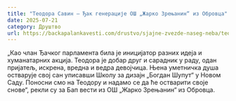 ```yaml
---
title: "Теодора Савин – Ђак генерације ОШ „Жарко Зрењанин“ из Обровца"
date: 2025-07-21
category: Друштво
url: https://backapalankavesti.com/drustvo/sjajne-zvezde-naseg-neba/teodora-savin-djak-generacije-os-zarko-zrenjanin-iz-obrovca/
---
```


„Као члан Ђачког парламента била је иницијатор разних идеја и хуманатарних акција. Теодора је добар друг и сарадник у раду, одан пријатељ, искрена, вредна и ведра девојчица. Њена уметничка душа остварује свој сан уписавши Школу за дизајн „Богдан Шупут“ у Новом Саду. Поносни смо на Теодору и надамо се да ће остварити своје снове“, рекли су за Бап вести из ОШ „Жарко Зрењанин“ из Обровца.
